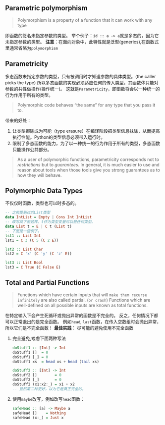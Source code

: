 ## Parametric polymorphism
> Polymorphism is a property of a function that it can work with any type

即函数的签名未指定参数的类型。
举个例子：`id :: a -> a`就是多态的，因为它未指定参数的类型。
**注意**：在面向对象中，此特性就是泛型(generics),在函数式里通常省略为`polymorphism`

## Parametricity
多态函数未指定参数的类型，只有被调用时才知道参数的具体类型。(the caller picks the type)
所以多态函数的实现必须适应任何的传入类型，其函数体只能对参数的共性做操作(操作统一)。
这就是`Parametricity`，即函数将会以一种统一的行为作用于所有的类型。
> Polymorphic code behaves “the same” for any type that you pass it to.

带来的好处：
  1. 让类型擦除成为可能（type erasure）在编译阶段把类型信息抹除，从而提高执行性能。Python的类型信息必须带入运行时。
  2. 限制了多态函数的能力，为了以一种统一的行为作用于所有的类型，多态函数只能操作公共部分。
  > As a user of polymorphic functions, parametricity corresponds not to *restrictions* but to *guarantees*. In general, it is much easier to use and reason about tools when those tools give you strong guarantees as to how they will behave.
  
## Polymorphic Data Types
不仅仅时函数，类型也可以时多态的。
```haskell
-- 之前提到过的List类型
data IntList = Empty | Cons Int IntList
-- 改写成下面这样，t作为类型变量可以是任何类型。
data List t = E | C t (List t)
-- 下面是一些例子。
lst1 :: List Int
lst1 = C 3 (C 5 (C 2 E))

lst2 :: List Char
lst2 = C 'x' (C 'y' (C 'z' E))

lst3 :: List Bool
lst3 = C True (C False E)
```
## Total and Partial Functions
> Functions which have certain inputs that will `make them recurse infinitely` are also called partial. (`or crash`)
Functions which are well-defined on all possible inputs are known as total functions.

在特定输入下会产生死循环或抛出异常的函数是不完全的。
反之，任何情况下都可以正常退出的是完全函数。
例如`head`, `last`函数，在传入空数组时会抛出异常，所以它们是不完全函数！
**最佳实践**： 尽可能的避免使用不完全函数
 1. 完全避免,考虑下面两种写法
    ```haskell
    doStuff1 :: [Int] -> Int
    doStuff1 []  = 0
    doStuff1 [_] = 0
    doStuff1 xs  = head xs + head (tail xs)
    
    doStuff2 :: [Int] -> Int
    doStuff2 []        = 0
    doStuff2 [_]       = 0
    doStuff2 (x1:x2:_) = x1 + x2
    -- 显然第二种更好，以为它是真正完全的。
    ```
  2. 使用`maybe`改写，例如改写`head`函数：
     ```haskell
     safeHead :: [a] -> Maybe a
     safeHead []    = Nothing
     safeHead (x:_) = Just x
     ```